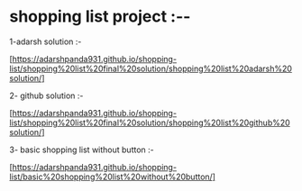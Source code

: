 # shopping list project :--

1-adarsh solution :-

[https://adarshpanda931.github.io/shopping-list/shopping%20list%20final%20solution/shopping%20list%20adarsh%20solution/]

2- github solution :-

[https://adarshpanda931.github.io/shopping-list/shopping%20list%20final%20solution/shopping%20list%20github%20solution/]

3-  basic shopping list without button :-

[https://adarshpanda931.github.io/shopping-list/basic%20shopping%20list%20without%20button/]
